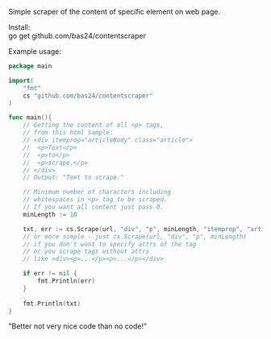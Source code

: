 Simple scraper of the content of specific element on web page.

Install:<br>
go get github.com/bas24/contentscraper

Example usage:

```go
package main

import(
	"fmt"
	cs "github.com/bas24/contentscraper"
)
```


```go
func main(){
	// Getting the content of all <p> tags,
	// from this html sample:
	// <div itemprop="articleBody" class="article">
	//  <p>Text</p>
	//  <p>to</p>
	//  <p>scrape.</p>
	// </div>
	// Output: "Text to scrape."

	// Minimum number of characters including 
	// whitespaces in <p> tag to be scraped.
	// If you want all content just pass 0.
	minLength := 10

	txt, err := cs.Scrape(url, "div", "p", minLength, "itemprop", "articleBody")
	// or more simple - just cs.Scrape(url, "div", "p", minLength)
	// if you don't want to specify attrs of the tag
	// or you scrape tags without attrs
	// like <div><p>...</p><p>...</p></div> 

	if err != nil {
		fmt.Println(err)
	}
	
	fmt.Println(txt)
}
```

"Better not very nice code than no code!"
